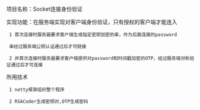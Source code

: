 项目名称：Socket连接身份验证


实现功能：在服务端实现对客户端身份验证，只有授权的客户端才能连入

     1 首次连接时服务器要求客户端生成指定密钥加密的串，作为后面连接的password
     
     串经过服务端公钥认证通过后才可链接
     
     2 非首次连接时服务器要求客户端提供对password和时间戳加密的OTP，经过服务端对称验证通过后才可连接
     
所用技术

     1 netty框架组织整个程序
     
     2 RSACoder生成密钥对,OTP生成密码
